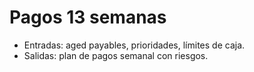 # Pagos 13 semanas
- Entradas: aged payables, prioridades, límites de caja.
- Salidas: plan de pagos semanal con riesgos.

